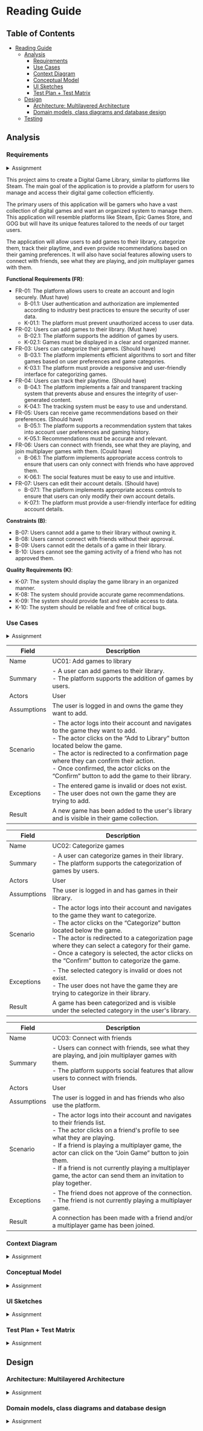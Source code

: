# Reading Guide

## Table of Contents
- [Reading Guide](#reading-guide)
  - [Analysis](#analysis)
    - [Requirements](#requirements)
    - [Use Cases](#use-cases)
    - [Context Diagram](#context-diagram)
    - [Conceptual Model](#conceptual-model)
    - [UI Sketches](#ui-sketches)
    - [Test Plan + Test Matrix](#test-plan--test-matrix)
  - [Design](#design)
    - [Architecture: Multilayered Architecture](#architecture-multilayered-architecture)
    - [Domain models, class diagrams and database design](#domain-models-class-diagrams-and-database-design)
  - [Testing](#testing)

## Analysis

### Requirements
<details><summary>Assignment</summary>
Whether you are doing a small project on your own, or a large multidisciplinary project for a large company; everything depends on good requirements. Therefore, it is important to have an overview of what the application should do.

Therefore, in consultation with the client (as in the pro task) or on your own (as in your individual project), you will create a list of functionalities and prioritize them. 

N.B. Also look back at your one-slide idea and project description. If all goes well, you have described there what the goal of your project is. This is the good starting point for thinking and drafting your requirements.

Requirements often have 3 elements:
- Requirement: The behavior the system must exhibit.
- Constraints (on a requirement): Further tightening of the observable behavior of the system (think restrictions on input, things that are or are not allowed)
- Quality requirements (on a requirement): General requirements for the system, usually not a tightening of the behavior, but the way the behavior manifests itself (think sorting a view can be descending and ascending).

</details>

This project aims to create a Digital Game Library, similar to platforms like Steam. The main goal of the application is to provide a platform for users to manage and access their digital game collection efficiently.

The primary users of this application will be gamers who have a vast collection of digital games and want an organized system to manage them. This application will resemble platforms like Steam, Epic Games Store, and GOG but will have its unique features tailored to the needs of our target users.

The application will allow users to add games to their library, categorize them, track their playtime, and even provide recommendations based on their gaming preferences. It will also have social features allowing users to connect with friends, see what they are playing, and join multiplayer games with them.

**Functional Requirements (FR)**:
- FR-01: The platform allows users to create an account and login securely. (Must have)
  - B-01.1: User authentication and authorization are implemented according to industry best practices to ensure the security of user data.
  - K-01.1: The platform must prevent unauthorized access to user data.
- FR-02: Users can add games to their library. (Must have)
  - B-02.1: The platform supports the addition of games by users.
  - K-02.1: Games must be displayed in a clear and organized manner.
- FR-03: Users can categorize their games. (Should have)
  - B-03.1: The platform implements efficient algorithms to sort and filter games based on user preferences and game categories.
  - K-03.1: The platform must provide a responsive and user-friendly interface for categorizing games.
- FR-04: Users can track their playtime. (Should have)
  - B-04.1: The platform implements a fair and transparent tracking system that prevents abuse and ensures the integrity of user-generated content.
  - K-04.1: The tracking system must be easy to use and understand.
- FR-05: Users can receive game recommendations based on their preferences. (Should have)
  - B-05.1: The platform supports a recommendation system that takes into account user preferences and gaming history.
  - K-05.1: Recommendations must be accurate and relevant.
- FR-06: Users can connect with friends, see what they are playing, and join multiplayer games with them. (Could have)
  - B-06.1: The platform implements appropriate access controls to ensure that users can only connect with friends who have approved them.
  - K-06.1: The social features must be easy to use and intuitive.
- FR-07: Users can edit their account details. (Should have)
  - B-07.1: The platform implements appropriate access controls to ensure that users can only modify their own account details.
  - K-07.1: The platform must provide a user-friendly interface for editing account details.


**Constraints (B)**:
- B-07: Users cannot add a game to their library without owning it.
- B-08: Users cannot connect with friends without their approval.
- B-09: Users cannot edit the details of a game in their library.
- B-10: Users cannot see the gaming activity of a friend who has not approved them.

**Quality Requirements (K)**:
- K-07: The system should display the game library in an organized manner.
- K-08: The system should provide accurate game recommendations.
- K-09: The system should provide fast and reliable access to data.
- K-10: The system should be reliable and free of critical bugs.

### Use Cases
<details><summary>Assignment</summary>

The next step in developing the application is to create Use Cases based on the requirements. A Use Case describes "who" can do "what" with the system in question. Use Cases consist of a scenario description. The relationship between the Actors and their Use Cases can be represented in a Use Case diagram. Note that such a diagram is worthless without the descriptions.

  </details>
  
Field | Description
--- | ---
Name | UC01: Add games to library
Summary | - A user can add games to their library.<br>- The platform supports the addition of games by users.
Actors | User
Assumptions | The user is logged in and owns the game they want to add.
Scenario | - The actor logs into their account and navigates to the game they want to add.<br>- The actor clicks on the “Add to Library” button located below the game.<br>- The actor is redirected to a confirmation page where they can confirm their action.<br>- Once confirmed, the actor clicks on the “Confirm” button to add the game to their library.
Exceptions | - The entered game is invalid or does not exist.<br>- The user does not own the game they are trying to add.
Result | A new game has been added to the user's library and is visible in their game collection.

Field | Description
--- | ---
Name | UC02: Categorize games
Summary | - A user can categorize games in their library.<br>- The platform supports the categorization of games by users.
Actors | User
Assumptions | The user is logged in and has games in their library.
Scenario | - The actor logs into their account and navigates to the game they want to categorize.<br>- The actor clicks on the “Categorize” button located below the game.<br>- The actor is redirected to a categorization page where they can select a category for their game.<br>- Once a category is selected, the actor clicks on the “Confirm” button to categorize the game.
Exceptions | - The selected category is invalid or does not exist.<br>- The user does not have the game they are trying to categorize in their library.
Result | A game has been categorized and is visible under the selected category in the user's library.

Field | Description
--- | ---
Name | UC03: Connect with friends
Summary | - Users can connect with friends, see what they are playing, and join multiplayer games with them.<br>- The platform supports social features that allow users to connect with friends.
Actors | User
Assumptions | The user is logged in and has friends who also use the platform.
Scenario | - The actor logs into their account and navigates to their friends list.<br>- The actor clicks on a friend's profile to see what they are playing.<br>- If a friend is playing a multiplayer game, the actor can click on the “Join Game” button to join them.<br>- If a friend is not currently playing a multiplayer game, the actor can send them an invitation to play together.
Exceptions | - The friend does not approve of the connection.<br>- The friend is not currently playing a multiplayer game.
Result | A connection has been made with a friend and/or a multiplayer game has been joined.


### Context Diagram
<details><summary>Assignment</summary>

A software application always runs in a certain context: A number of external systems and actors with which the application interacts. These include users, external APIs and other hardware or software. 

To give a first idea of what the software might look like, you can make a context diagram for this purpose. Here you consider your application as a black-box and start looking at what other things the application interacts with. 


If you have this context, then such a diagram can be used as input for requirements or user stories, and gives, for example, an overview of the actors of the system. In design, a context diagram can also be used as a basis for the software architecture.

Additional information
The C4 model provides an explanation of the Context diagramLinks to an external site.

  </details>

### Conceptual Model
<details><summary>Assignment</summary>

In addition to an outline of the context, it also makes sense to create conceptual models early in the project to provide structure to the application domain. It serves as a talking picture with the customer and does not contain technical details, but uses "the language of the customer. Therefore, in it you do not yet make technical decisions such as "what type does each attribute have", "how do I then store this in the database" and "what behavior of the system comes in which entity".

Therefore, the conceptual model contains only entities, relationships and the most important attributes for the applicaite.

In the SQL dictation (Chapter 2) Download SQL dictation (Chapter 2)there is information about setting up a conceptual model.
Once you have set up a Context diagram and a Conceptual model, you have a nice analysis of the outside world and the customer domain and can get to work translating these requirements into a technical solution.

  </details>

### UI Sketches
<details><summary>Assignment</summary>
A UI sketch can help gather requirements. By thinking about what the site looks like, you also force yourself to consider what functionality must be present to make that happen. Note that an outline should be mostly sketchy; that sounds obvious, but make sure it doesn't contain too much detail. It certainly shouldn't look too detailed either.

  </details>

### Test Plan + Test Matrix
<details><summary>Assignment</summary>
Based on the requirements, you can often already come up with a number of scenarios that your application must meet. Both the 'happy flow', where you go through the steps as it should be, but also the error situations. For both of these scenarios you can invent a test to verify that your software works as intended. You can document these tests in a test plan and demonstrate that you cover your requirements with a test matrix.

  </details>

## Design

### Architecture: Multilayered Architecture
<details><summary>Assignment</summary>
The architecture of a software system provides an abstract description, often presented through an architecture diagram, of the logical components and their relationships within the application. It plays a crucial role in defining the main responsibilities of the application and influencing the organization of the codebase.

The choice of architecture is often driven by the specific requirements of the application. Factors such as scalability, deployment ease, development speed, testability, and performance heavily influence the architectural decisions. Each of these considerations impacts the overall design.

One example of a commonly used architecture is the multilayer architecture, also known as layered or N-tier architecture. It involves dividing the application into distinct components or layers, each responsible for specific functions, including:

1. Presentation (View/UI): Handles the interaction between users and the application.
2. Application (Logic/Business): Implements the core behavior and functionality of the application.
3. Persistence (DAL - Data Access Layer): Manages the connection between the application and the chosen data storage method.
4. Domain (Model): Represents the data containers used by the application.
5. ApiWrapper: Facilitates the integration between the application and external APIs.
6. Hardware Abstraction Layer (HAL): Establishes the communication between the application and external hardware.

When designing the architecture, you determine the necessary components and define their connections. The analysis, particularly the contextual understanding of the project, serves as valuable input in this decision-making process. In your design document, you should provide an explanation justifying the chosen architecture based on its suitability for the project's requirements.

  </details>


### Domain models, class diagrams and database design
<details><summary>Assignment</summary>
A class diagram shows the overview of the classes in a system, as well as the relationships between them. For each class, the name as well as the attributes and methods are displayed. These diagrams are used to model the static structure of your software.

By creating class diagrams, you are able to discuss and validate your design with your colleagues before you even begin programming. These diagrams are the standard way to define the design of your system.

Eventually, you will also start storing things in a database (this is one of the learning outcomes). Try to think, based on your domain model, what tables you are going to need and what the relationships are between them. Your DBMS (DataBase Mangement System) will enforce these relationships if you put keys (primary and foreign keys) on the right fields. There are also technical limitations on the data types you can store in your DBMS. These are also reflected in your Database design.

  </details>

